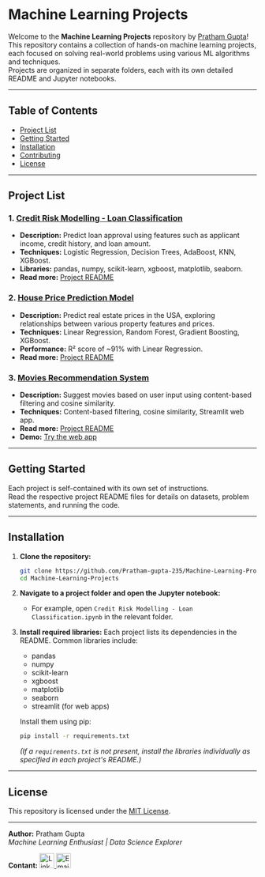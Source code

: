 # Machine Learning Projects

Welcome to the **Machine Learning Projects** repository by [Pratham Gupta](https://github.com/Pratham-gupta-235)!  
This repository contains a collection of hands-on machine learning projects, each focused on solving real-world problems using various ML algorithms and techniques.  
Projects are organized in separate folders, each with its own detailed README and Jupyter notebooks.

---

## Table of Contents

- [Project List](#project-list)
- [Getting Started](#getting-started)
- [Installation](#installation)
- [Contributing](#contributing)
- [License](#license)

---

## Project List

### 1. [Credit Risk Modelling - Loan Classification](./Credit%20Risk%20Modelling%20-%20Loan%20Classification/)
- **Description:** Predict loan approval using features such as applicant income, credit history, and loan amount.
- **Techniques:** Logistic Regression, Decision Trees, AdaBoost, KNN, XGBoost.
- **Libraries:** pandas, numpy, scikit-learn, xgboost, matplotlib, seaborn.
- **Read more:** [Project README](./Credit%20Risk%20Modelling%20-%20Loan%20Classification/README.md)

### 2. [House Price Prediction Model](./House%20Price%20Prediction%20Model/)
- **Description:** Predict real estate prices in the USA, exploring relationships between various property features and prices.
- **Techniques:** Linear Regression, Random Forest, Gradient Boosting, XGBoost.
- **Performance:** R² score of ~91% with Linear Regression.
- **Read more:** [Project README](./House%20Price%20Prediction%20Model/README.md)

### 3. [Movies Recommendation System](./Movies%20Recommendation%20System/)
- **Description:** Suggest movies based on user input using content-based filtering and cosine similarity.
- **Techniques:** Content-based filtering, cosine similarity, Streamlit web app.
- **Read more:** [Project README](./Movies%20Recommendation%20System/README.md)
- **Demo:** [Try the web app](https://movie-recommendation-system-hpwawwnergnkwqk4ajdnkb.streamlit.app/)

---

## Getting Started

Each project is self-contained with its own set of instructions.  
Read the respective project README files for details on datasets, problem statements, and running the code.

---

## Installation

1. **Clone the repository:**
   ```bash
   git clone https://github.com/Pratham-gupta-235/Machine-Learning-Projects.git
   cd Machine-Learning-Projects
   ```
2. **Navigate to a project folder and open the Jupyter notebook:**
   - For example, open `Credit Risk Modelling - Loan Classification.ipynb` in the relevant folder.

3. **Install required libraries:**
   Each project lists its dependencies in the README. Common libraries include:
   - pandas
   - numpy
   - scikit-learn
   - xgboost
   - matplotlib
   - seaborn
   - streamlit (for web apps)

   Install them using pip:
   ```bash
   pip install -r requirements.txt
   ```
   *(If a `requirements.txt` is not present, install the libraries individually as specified in each project's README.)*

---

## License

This repository is licensed under the [MIT License](LICENSE).

---

**Author:** Pratham Gupta  
*Machine Learning Enthusiast | Data Science Explorer*

**Contant:**
<a href="https://www.linkedin.com/in/pratham-gupta-07b771326/" target="_blank">
  <img alt="LinkedIn" src="https://cdn.jsdelivr.net/npm/simple-icons@v9/icons/linkedin.svg" width="30" height="30" />
</a>
<a href="mailto:prathamgupta00715.com">
  <img alt="Email" src="https://cdn.jsdelivr.net/npm/simple-icons@v9/icons/gmail.svg" width="30" height="30" />
</a>

